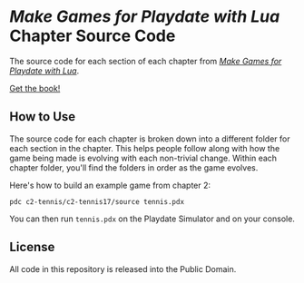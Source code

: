 # _Make Games for Playdate with Lua_ Chapter Source Code

The source code for each section of each chapter from [_Make Games for Playdate with Lua_](https://leanpub.com/playdatebook).

[Get the book!](https://leanpub.com/playdatebook)

## How to Use

The source code for each chapter is broken down into a different folder for each section in the chapter. This helps people follow along with how the game being made is evolving with each non-trivial change. Within each chapter folder, you'll find the folders in order as the game evolves.

Here's how to build an example game from chapter 2:

```console
pdc c2-tennis/c2-tennis17/source tennis.pdx
```

You can then run `tennis.pdx` on the Playdate Simulator and on your console.

## License

All code in this repository is released into the Public Domain.
